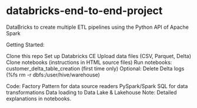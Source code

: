 # databricks-end-to-end-project
DataBricks to create multiple ETL pipelines using the Python API of Apache Spark

Getting Started:

Clone this repo
Set up Databricks CE
Upload data files (CSV, Parquet, Delta)
Clone notebooks (instructions in HTML source files)
Run notebooks:
customer_delta_table_creation (first time only)
Optional: Delete Delta logs (%fs rm -r dbfs:/user/hive/warehouse)

Code:
Factory Pattern for data source readers
PySpark/Spark SQL for data transformations
Data loading to Data Lake & Lakehouse
Note: Detailed explanations in notebooks.
